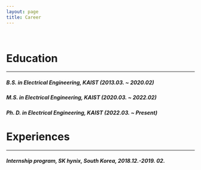 ```yaml
---
layout: page
title: Career
---
```


<br/>


# Education
---
##### B.S. in Electrical Engineering, KAIST (2013.03. ~ 2020.02)
##### M.S. in Electrical Engineering, KAIST (2020.03. ~ 2022.02)
##### Ph. D. in Electrical Engineering, KAIST (2022.03. ~ Present)

# Experiences
---
##### Internship program, SK hynix, South Korea, 2018.12.-2019. 02.
